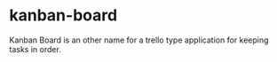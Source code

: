 # kanban-board  
Kanban Board is an other name for a trello type application for keeping tasks in order.